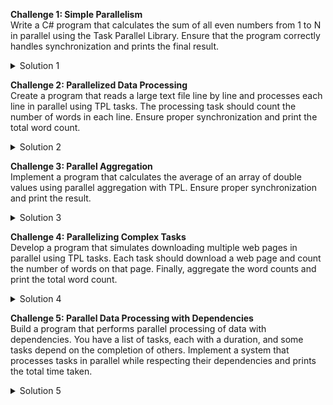 **Challenge 1: Simple Parallelism**  
Write a C# program that calculates the sum of all even numbers from 1 to N in parallel using the Task Parallel Library. Ensure that the program correctly handles synchronization and prints the final result.

<details>
<summary>Solution 1</summary>

```csharp
using System;
using System.Linq;
using System.Threading.Tasks;

class Program
{
    static void Main()
    {
        int N = 1000; // Replace with your desired value.
        int[] numbers = Enumerable.Range(1, N).ToArray();
        int sum = 0;

        Parallel.ForEach(numbers, number =>
        {
            if (number % 2 == 0)
            {
                Interlocked.Add(ref sum, number);
            }
        });

        Console.WriteLine($"Sum of even numbers from 1 to {N}: {sum}");
    }
}
```
</details>

**Challenge 2: Parallelized Data Processing**  
Create a program that reads a large text file line by line and processes each line in parallel using TPL tasks. The processing task should count the number of words in each line. Ensure proper synchronization and print the total word count.

<details>
<summary>Solution 2</summary>

```csharp
using System;
using System.IO;
using System.Threading.Tasks;

class Program
{
    static void Main()
    {
        string filePath = "large_text_file.txt"; // Replace with your file path.
        int totalWordCount = 0;

        Parallel.ForEach(File.ReadLines(filePath), line =>
        {
            int lineWordCount = line.Split(' ').Length;
            Interlocked.Add(ref totalWordCount, lineWordCount);
        });

        Console.WriteLine($"Total word count: {totalWordCount}");
    }
}
```
</details>

**Challenge 3: Parallel Aggregation**  
Implement a program that calculates the average of an array of double values using parallel aggregation with TPL. Ensure proper synchronization and print the result.

<details>
<summary>Solution 3</summary>

```csharp
using System;
using System.Linq;
using System.Threading.Tasks;

class Program
{
    static void Main()
    {
        double[] values = { 1.0, 2.0, 3.0, 4.0, 5.0 }; // Replace with your array of values.
        double sum = 0.0;

        Parallel.ForEach(values, () => 0.0, (value, state, localSum) =>
        {
            return localSum + value;
        },
        localSum =>
        {
            Interlocked.Add(ref sum, localSum);
        });

        double average = sum / values.Length;
        Console.WriteLine($"Average: {average}");
    }
}
```
</details>

**Challenge 4: Parallelizing Complex Tasks**  
Develop a program that simulates downloading multiple web pages in parallel using TPL tasks. Each task should download a web page and count the number of words on that page. Finally, aggregate the word counts and print the total word count.

<details>
<summary>Solution 4</summary>

```csharp
using System;
using System.Net.Http;
using System.Threading.Tasks;

class Program
{
    static async Task Main()
    {
        string[] urls = { "https://example.com", "https://sample.com", "https://test.com" }; // Replace with your URLs.
        int totalWordCount = 0;

        async Task<int> DownloadAndCountWordsAsync(string url)
        {
            using (HttpClient client = new HttpClient())
            {
                string pageContent = await client.GetStringAsync(url);
                return pageContent.Split(' ').Length;
            }
        }

        var tasks = urls.Select(url => DownloadAndCountWordsAsync(url)).ToArray();
        await Task.WhenAll(tasks);

        foreach (var task in tasks)
        {
            Interlocked.Add(ref totalWordCount, task.Result);
        }

        Console.WriteLine($"Total word count: {totalWordCount}");
    }
}
```
</details>

**Challenge 5: Parallel Data Processing with Dependencies**  
Build a program that performs parallel processing of data with dependencies. You have a list of tasks, each with a duration, and some tasks depend on the completion of others. Implement a system that processes tasks in parallel while respecting their dependencies and prints the total time taken.

<details>
<summary>Solution 5</summary>

```csharp
using System;
using System.Collections.Generic;
using System.Linq;
using System.Threading.Tasks;

class Program
{
    static async Task Main()
    {
        Dictionary<string, int> tasksWithDurations = new Dictionary<string, int>
        {
            {"TaskA", 2 },
            {"TaskB", 3 },
            {"TaskC", 1 },
            {"TaskD", 4 }
        };

        Dictionary<string, List<string>> taskDependencies = new Dictionary<string, List<string>>
        {
            {"TaskA", new List<string> { "TaskB" } },
            {"TaskC", new List<string> { "TaskA", "TaskD" } },
            {"TaskD", new List<string>() }
        };

        int totalDuration = await ProcessTasksAsync(tasksWithDurations, taskDependencies);
        Console.WriteLine($"Total time taken: {totalDuration} seconds");
    }

    static async Task<int> ProcessTasksAsync(Dictionary<string, int> tasksWithDurations, Dictionary<string, List<string>> taskDependencies)
    {
        async Task<int> ProcessTaskAsync(string taskName)
        {
            int duration = tasksWithDurations[taskName];
            await Task.Delay(TimeSpan.FromSeconds(duration));
            return duration;
        }

        async Task<int> ProcessWithDependenciesAsync(string taskName)
        {
            List<string> dependencies = taskDependencies.ContainsKey(taskName) ? taskDependencies[taskName] : new List<string>();
            var dependencyTasks = dependencies.Select(dependency => ProcessTaskAsync(dependency));
            await Task.WhenAll(dependencyTasks);
            int taskDuration = await ProcessTaskAsync(taskName);
            return taskDuration;
        }

        var tasks = tasksWithDurations.Keys.Select(taskName => ProcessWithDependenciesAsync(taskName));
        int[] durations = await Task.WhenAll(tasks);
        return durations.Sum();
    }
}
```
</details>
